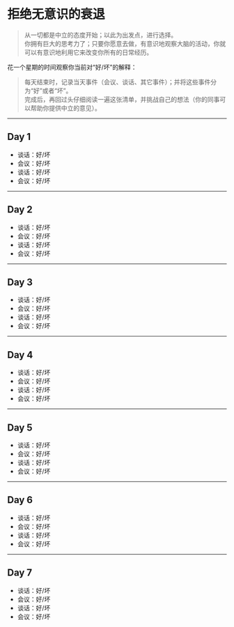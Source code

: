 # 拒绝无意识的衰退

> 从一切都是中立的态度开始；以此为出发点，进行选择。  
> 你拥有巨大的思考力了；只要你愿意去做，有意识地观察大脑的活动，你就可以有意识地利用它来改变你所有的日常经历。

花一个星期的时间观察你当前对“好/坏”的解释：
> 每天结束时，记录当天事件（会议、谈话、其它事件）；并将这些事件分为“好”或者“坏”。  
> 完成后，再回过头仔细阅读一遍这张清单，并挑战自己的想法（你的同事可以帮助你提供中立的意见）。

***
## Day 1
- 谈话：好/坏
- 会议：好/坏
- 谈话：好/坏
- 会议：好/坏

***
## Day 2
- 谈话：好/坏
- 会议：好/坏
- 谈话：好/坏
- 会议：好/坏

***
## Day 3
- 谈话：好/坏
- 会议：好/坏
- 谈话：好/坏
- 会议：好/坏

***
## Day 4
- 谈话：好/坏
- 会议：好/坏
- 谈话：好/坏
- 会议：好/坏

***
## Day 5
- 谈话：好/坏
- 会议：好/坏
- 谈话：好/坏
- 会议：好/坏

***
## Day 6
- 谈话：好/坏
- 会议：好/坏
- 谈话：好/坏
- 会议：好/坏

***
## Day 7
- 谈话：好/坏
- 会议：好/坏
- 谈话：好/坏
- 会议：好/坏

